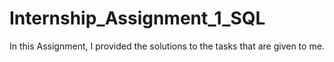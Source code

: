 # Internship_Assignment_1_SQL
In this  Assignment, I provided the solutions to the tasks that are given to  me.
